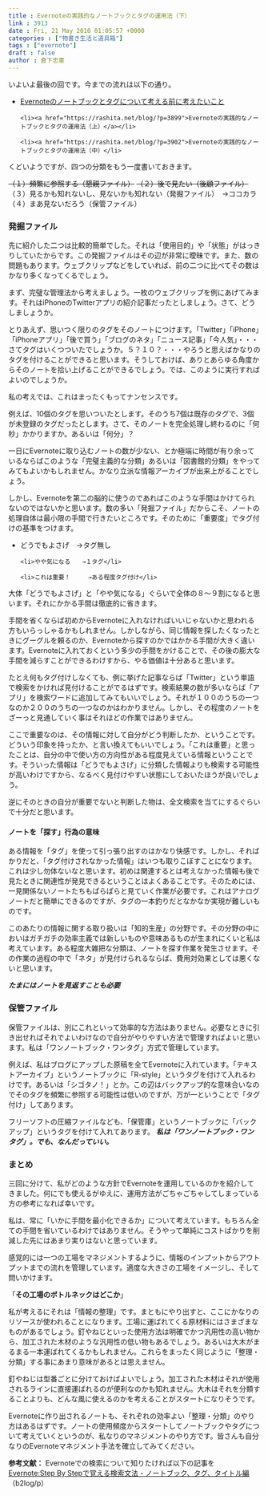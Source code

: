 ```yaml
---
title : Evernoteの実践的なノートブックとタグの運用法（下）
link : 3913
date : Fri, 21 May 2010 01:05:57 +0000
categories : ["物書き生活と道具箱"]
tags : ["evernote"]
draft : false
author : 倉下忠憲
---
```


いよいよ最後の回です。今までの流れは以下の通り。
<ul>
	<li><a href="https://rashita.net/blog/?p=3846">Evernoteのノートブックとタグについて考える前に考えたいこと</a></li>

	<li><a href="https://rashita.net/blog/?p=3899">Evernoteの実践的なノートブックとタグの運用法（上）</a></li>

	<li><a href="https://rashita.net/blog/?p=3902">Evernoteの実践的なノートブックとタグの運用法（中）</li>
</a></ul>

くどいようですが、四つの分類をもう一度書いておきます。

<del datetime="2010-05-20T03:36:00+00:00">（１）頻繁に参照する（懇親ファイル）</del>
<del datetime="2010-05-20T03:36:00+00:00">（２）後で見たい（後顧ファイル）</del>
（３）見るかも知れないし、見ないかも知れない（発掘ファイル）　→ココカラ
（４）まあ見ないだろう（保管ファイル）

<h3>発掘ファイル</h3>
先に紹介した二つは比較的簡単でした。それは「使用目的」や「状態」がはっきりしていたからです。この発掘ファイルはその辺が非常に曖昧です。また、数の問題もあります。ウェブクリップなどをしていれば、前の二つに比べてその数はかなり多くなってくるでしょう。

まず、完璧な管理法から考えましょう。一枚のウェブクリップを例にあげてみます。それはiPhoneのTwitterアプリの紹介記事だったとしましょう。さて、どうしましょうか。

とりあえず、思いつく限りのタグをそのノートにつけます。「Twitter」「iPhone」「iPhoneアプリ」「後で買う」「ブログのネタ」「ニュース記事」「今人気」・・・さてタグはいくつついたでしょうか。５？１０？・・・やろうと思えばかなりのタグを付けることができると思います。そうしておけば、ありとあらゆる角度からそのノートを拾い上げることができるでしょう。では、このように実行すればよいのでしょうか。

私の考えでは、これはまったくもってナンセンスです。

例えば、10個のタグを思いついたとします。そのうち7個は既存のタグで、3個が未登録のタグだったとします。さて、そのノートを完全処理し終わるのに「何秒」かかりますか。あるいは「何分」？

一日にEvernoteに取り込むノートの数が少ない、とか極端に時間が有り余っているならばこのような「完璧主義的な分類」あるいは「図書館的分類」をやってみてもよいかもしれません。かなり立派な情報アーカイブが出来上がることでしょう。

しかし、Evernoteを第二の脳的に使うのであればこのような手間はかけてられないのではないかと思います。数の多い「発掘ファイル」だからこそ、ノートの処理自体は最小限の手間で行きたいところです。そのために「重要度」でタグ付けの基準をつけます。

<ul>
	<li>どうでもよさげ　→タグ無し</li>

	<li>やや気になる　　→１タグ</li>

	<li>これは重要！　　　→ある程度タグ付け</li>
</ul>



大体「どうでもよさげ」と「やや気になる」ぐらいで全体の８～９割になると思います。それにかかる手間は徹底的に省きます。

手間を省くならば初めからEvernoteに入れなければいいじゃないかと思われる方もいらっしゃるかもしれません。しかしながら、同じ情報を探したくなったときにグーグルを頼るのか、Evernoteから探すのかではかかる手間が大きく違います。Evernoteに入れておくという多少の手間をかけることで、その後の膨大な手間を減らすことができるわけすから、やる価値は十分あると思います。

たとえ何もタグ付けしなくても、例に挙げた記事ならば「Twitter」という単語で検索をかければ見付けることがでるはずです。検索結果の数が多いならば「アプリ」を検索ワードに追加してみてもいいでしょう。それが１００のうちの一つなのか２００のうちの一つなのかはわかりません。しかし、その程度のノートをざーっと見通していく事はそれほどの作業ではありません。

ここで重要なのは、その情報に対して自分がどう判断したか、ということです。どういう印象を持ったか、と言い換えてもいいでしょう。「これは重要」と思ったことは、自分の中で使い方の方向性がある程度見えている情報ということです。そういった情報は「どうでもよさげ」に分類した情報よりも検索する可能性が高いわけですから、なるべく見付けやすい状態にしておいたほうが良いでしょう。

逆にそのときの自分が重要でないと判断した物は、全文検索を当てにするぐらいで十分だと思います。

<h4>ノートを「探す」行為の意味</h4>
ある情報を「タグ」を使って引っ張り出すのはかなり快感です。しかし、そればかりだと、「タグ付けされなかった情報」はいつも取りこぼすことになります。これは少し勿体ないなと思います。初めは関連するとは考えなかった情報も後で見たときに関連性が発見できるということはよくあることです。そのためには、一見関係ないノートたちもぱらぱらと見ていく作業が必要です。これはアナログノートだと簡単にできるのですが、タグの一本釣りだとなかなか実現が難しいものです。

このあたりの情報に関する取り扱いは「知的生産」の分野です。その分野の中においはガチガチの効率主義では新しいものや意味あるものが生まれにくいと私は考えています。ある程度大雑把な分類は、ノートを探す作業を発生させます。その作業の過程の中で「ネタ」が見付けられるならば、費用対効果としては悪くないと思います。

<strong><em>たまにはノートを見返すことも必要</em></strong>
<h3>保管ファイル</h3>
保管ファイルは、別にこれといって効率的な方法はありません。必要なときに引き出せればそれでよいわけなので自分がやりやすい方法で管理すればよいと思います。私は「ワンノートブック・ワンタグ」方式で管理しています。

例えば、私はブログにアップした原稿を全てEvernoteに入れています。「テキストアーカイブ」というノートブックに「R-style」というタグを付けて入れるわけです。あるいは「シゴタノ！」とか。この辺はバックアップ的な意味合いなのでそのタグを頻繁に参照する可能性は低いのですが、万が一ということで「タグ付け」してあります。

フリーソフトの圧縮ファイルなども、「保管庫」というノートブックに「バックアップ」というタグを付けて入れてあります。
<strong><em>
私は「ワンノートブック・ワンタグ」。でも、なんだっていい。</em></strong>
<h3>まとめ</h3>
三回に分けて、私がどのような方針でEvernoteを運用しているのかを紹介してきました。何にでも使えるがゆえに、運用方法がごちゃごちゃしてしまっている方の参考になれば幸いです。

私は、常に「いかに手間を最小化できるか」について考えています。もちろん全ての手間を省いているわけではありません。そうやって単純にコストばかりを削減した先にはあまり実りはないと思っています。

感覚的には一つの工場をマネジメントするように、情報のインプットからアウトプットまでの流れを管理しています。適度な大きさの工場をイメージし、そして問いかけます。

「<strong>その工場のボトルネックはどこか</strong>」

私が考えるにそれは「情報の整理」です。まともにやり出すと、ここにかなりのリソースが使われることになります。工場に運ばれてくる原材料にはさまざまなものがあるでしょう。釘やねじといった使用方法は明確でかつ汎用性の高い物から、加工された木材のような汎用性の低い物もあるでしょう。あるいは大木がまるまる一本運ばれてくるかもしれません。これらをまったく同じように「整理・分類」する事にあまり意味があるとは思えません。

釘やねじは型番ごとに分けておけばよいでしょう。加工された木材はそれが使用されるラインに直接運ばれるのが便利なのかも知れません。大木はそれを分類することよりも、どんな風に使えるのかを考えることがスタートになりそうです。

Evernoteに作り出されるノートも、それぞれの効率よい「整理・分類」のやり方はあるはずです。ノートの使用頻度からスタートしてノートブックやタグについて考えていくというのが、私なりのマネジメントのやり方です。皆さんも自分なりのEvernoteマネジメント手法を確立してみてください。

<strong>参考文献：</strong>
Evernoteでの検索について知りたければ以下の記事を
<a href="http://b2log.posterous.com/evernotestep-by-step-0">Evernote:Step By Stepで覚える検索文法 - ノートブック、タグ、タイトル編</a>（b2log/p）